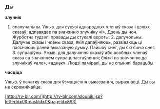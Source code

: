 ### Ды
**злучнік**

1. спалучальны. Ужыв. для сувязі аднародных членаў сказа і цэлых сказаў; адпавядае па значэнню злучніку «і». Дзень ды ноч. Журботна гудзелі правады ды стукалі вороты. 2. далучольны. Далучае сказы і члены сказа, якія дапаўняюць, развіваюць ці паясняюць раней выказаную думку. Пайшоў снег, ды які яшчэ снег. З. супраціўны. Ужыв. для далучэння сказаў або асобных членаў сказа са значэннем супрацьпастаўлення; блізкі па значэнню да злучнікаў «але», «аднак». Людзі паміралі, ды не спынялі барацьбы.

**часціца**

Ужыв. ў пачатку сказа для ўзмацнення выказвання, выразнасці. Ды вы не скромнічайце.

<a rel="author">[http://rv-blr.com/](http://rv-blr.com/slounik.jsp?letterId=0&maskId=0&pageId=893)</a>
